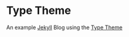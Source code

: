 # Type Theme

An example [Jekyll](https://jekyllrb.com) Blog using the [Type Theme](https://rohanchandra.github.io/type-theme/)
